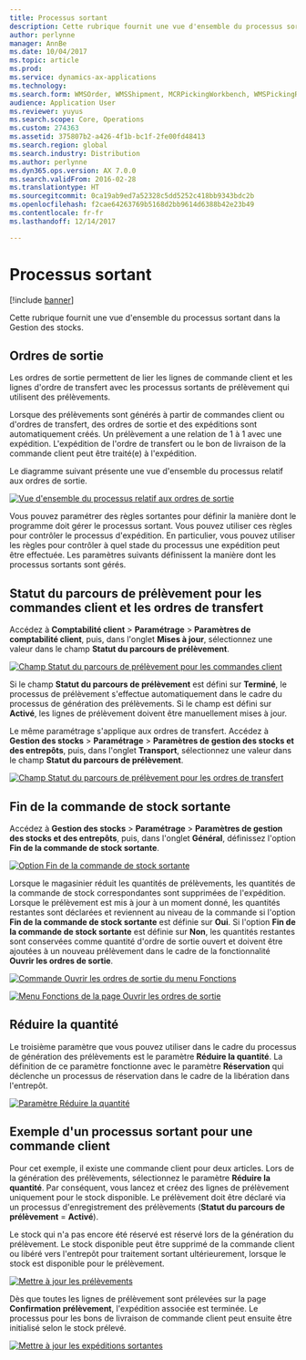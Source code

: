 ```yaml
---
title: Processus sortant
description: Cette rubrique fournit une vue d'ensemble du processus sortant dans la Gestion des stocks.
author: perlynne
manager: AnnBe
ms.date: 10/04/2017
ms.topic: article
ms.prod: 
ms.service: dynamics-ax-applications
ms.technology: 
ms.search.form: WMSOrder, WMSShipment, MCRPickingWorkbench, WMSPickingRegistration, CustomFilterGroup
audience: Application User
ms.reviewer: yuyus
ms.search.scope: Core, Operations
ms.custom: 274363
ms.assetid: 375807b2-a426-4f1b-bc1f-2fe00fd48413
ms.search.region: global
ms.search.industry: Distribution
ms.author: perlynne
ms.dyn365.ops.version: AX 7.0.0
ms.search.validFrom: 2016-02-28
ms.translationtype: HT
ms.sourcegitcommit: 0ca19ab9ed7a52328c5dd5252c418bb9343bdc2b
ms.openlocfilehash: f2cae64263769b5168d2bb9614d6388b42e23b49
ms.contentlocale: fr-fr
ms.lasthandoff: 12/14/2017

---
```


# <a name="outbound-process"></a>Processus sortant

[!include [banner](../includes/banner.md)]

Cette rubrique fournit une vue d'ensemble du processus sortant dans la Gestion des stocks.

## <a name="output-orders"></a>Ordres de sortie

Les ordres de sortie permettent de lier les lignes de commande client et les lignes d'ordre de transfert avec les processus sortants de prélèvement qui utilisent des prélèvements.

Lorsque des prélèvements sont générés à partir de commandes client ou d'ordres de transfert, des ordres de sortie et des expéditions sont automatiquement créés. Un prélèvement a une relation de 1 à 1 avec une expédition. L'expédition de l'ordre de transfert ou le bon de livraison de la commande client peut être traité(e) à l'expédition. 

Le diagramme suivant présente une vue d'ensemble du processus relatif aux ordres de sortie. 

[![Vue d'ensemble du processus relatif aux ordres de sortie](./media/outbound-order.png)](./media/outbound-order.png)

Vous pouvez paramétrer des règles sortantes pour définir la manière dont le programme doit gérer le processus sortant. Vous pouvez utiliser ces règles pour contrôler le processus d'expédition. En particulier, vous pouvez utiliser les règles pour contrôler à quel stade du processus une expédition peut être effectuée. Les paramètres suivants définissent la manière dont les processus sortants sont gérés.

## <a name="picking-route-status-for-sales-and-transfer-orders"></a>Statut du parcours de prélèvement pour les commandes client et les ordres de transfert 

Accédez à **Comptabilité client** \> **Paramétrage** \> **Paramètres de comptabilité client**, puis, dans l'onglet **Mises à jour**, sélectionnez une valeur dans le champ **Statut du parcours de prélèvement**.

[![Champ Statut du parcours de prélèvement pour les commandes client](./media/picking-route-status-sales-order.png)](./media/picking-route-status-sales-order.png)

Si le champ **Statut du parcours de prélèvement** est défini sur **Terminé**, le processus de prélèvement s'effectue automatiquement dans le cadre du processus de génération des prélèvements. Si le champ est défini sur **Activé**, les lignes de prélèvement doivent être manuellement mises à jour.

Le même paramétrage s'applique aux ordres de transfert. Accédez à **Gestion des stocks** \> **Paramétrage** \> **Paramètres de gestion des stocks et des entrepôts**, puis, dans l'onglet **Transport**, sélectionnez une valeur dans le champ **Statut du parcours de prélèvement**.

[![Champ Statut du parcours de prélèvement pour les ordres de transfert](./media/picking-route-status-transfer-order.png)](./media/picking-route-status-transfer-order.png)

## <a name="end-output-inventory-orders"></a>Fin de la commande de stock sortante

Accédez à **Gestion des stocks** \> **Paramétrage** \> **Paramètres de gestion des stocks et des entrepôts**, puis, dans l'onglet **Général**, définissez l'option **Fin de la commande de stock sortante**.

[![Option Fin de la commande de stock sortante](./media//end-output-inventory-order.png)](./media//end-output-inventory-order.png)

Lorsque le magasinier réduit les quantités de prélèvements, les quantités de la commande de stock correspondantes sont supprimées de l'expédition. Lorsque le prélèvement est mis à jour à un moment donné, les quantités restantes sont déclarées et reviennent au niveau de la commande si l'option **Fin de la commande de stock sortante** est définie sur **Oui**. Si l'option **Fin de la commande de stock sortante** est définie sur **Non**, les quantités restantes sont conservées comme quantité d'ordre de sortie ouvert et doivent être ajoutées à un nouveau prélèvement dans le cadre de la fonctionnalité **Ouvrir les ordres de sortie**. 

[![Commande Ouvrir les ordres de sortie du menu Fonctions](./media/open-output-order.png)](./media/open-output-order.png)

[![Menu Fonctions de la page Ouvrir les ordres de sortie](./media/open-output-order-function.png)](./media/open-output-order-function.png)

## <a name="reduce-quantity"></a>Réduire la quantité

Le troisième paramètre que vous pouvez utiliser dans le cadre du processus de génération des prélèvements est le paramètre **Réduire la quantité**. La définition de ce paramètre fonctionne avec le paramètre **Réservation** qui déclenche un processus de réservation dans le cadre de la libération dans l'entrepôt.

[![Paramètre Réduire la quantité](./media/reduce-quantity.png)](./media/reduce-quantity.png)

## <a name="example-of-an-outbound-process-for-a-sales-order"></a>Exemple d'un processus sortant pour une commande client

Pour cet exemple, il existe une commande client pour deux articles. Lors de la génération des prélèvements, sélectionnez le paramètre **Réduire la quantité**. Par conséquent, vous lancez et créez des lignes de prélèvement uniquement pour le stock disponible. Le prélèvement doit être déclaré via un processus d'enregistrement des prélèvements (**Statut du parcours de prélèvement** = **Activé**).

Le stock qui n'a pas encore été réservé est réservé lors de la génération du prélèvement. Le stock disponible peut être supprimé de la commande client ou libéré vers l'entrepôt pour traitement sortant ultérieurement, lorsque le stock est disponible pour le prélèvement.

[![Mettre à jour les prélèvements](./media/update-picking-list.png)](./media/update-picking-list.png)

Dès que toutes les lignes de prélèvement sont prélevées sur la page **Confirmation prélèvement**, l'expédition associée est terminée. Le processus pour les bons de livraison de commande client peut ensuite être initialisé selon le stock prélevé.

[![Mettre à jour les expéditions sortantes](./media/outbound-shipments.png)](./media/outbound-shipments.png)

